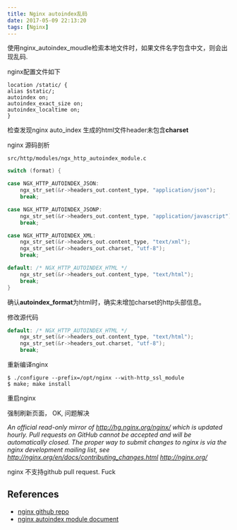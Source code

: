 ```yaml
---
title: Nginx autoindex乱码
date: 2017-05-09 22:13:20
tags: [Nginx]
---
```


使用nginx_autoindex_moudle检索本地文件时，如果文件名字包含中文，则会出现乱码.

nginx配置文件如下

```nginx
location /static/ {
alias $static/;        
autoindex on;
autoindex_exact_size on;
autoindex_localtime on;
}
```

检查发现nginx auto_index 生成的html文件header未包含**charset**

nginx 源码剖析

`src/http/modules/ngx_http_autoindex_module.c`

```c
switch (format) {

case NGX_HTTP_AUTOINDEX_JSON:
    ngx_str_set(&r->headers_out.content_type, "application/json");
    break;

case NGX_HTTP_AUTOINDEX_JSONP:
    ngx_str_set(&r->headers_out.content_type, "application/javascript");
    break;

case NGX_HTTP_AUTOINDEX_XML:
    ngx_str_set(&r->headers_out.content_type, "text/xml");
    ngx_str_set(&r->headers_out.charset, "utf-8");
    break;

default: /* NGX_HTTP_AUTOINDEX_HTML */
    ngx_str_set(&r->headers_out.content_type, "text/html");
    break;
}
```

确认**autoindex_format**为html时，确实未增加charset的http头部信息。

修改源代码

```c
default: /* NGX_HTTP_AUTOINDEX_HTML */
    ngx_str_set(&r->headers_out.content_type, "text/html");
    ngx_str_set(&r->headers_out.charset, "utf-8");
    break;
```

重新编译nginx

```shell
$ ./configure --prefix=/opt/nginx --with-http_ssl_module
$ make; make install
```

重启nginx

强制刷新页面， OK, 问题解决

*An official read-only mirror of http://hg.nginx.org/nginx/ which is updated hourly. Pull requests on GitHub cannot be accepted and will be automatically closed. The proper way to submit changes to nginx is via the nginx development mailing list, see http://nginx.org/en/docs/contributing_changes.html http://nginx.org/*

nginx 不支持github pull request. Fuck

## References

- [nginx github repo](https://github.com/nginx/nginx)
- [nginx autoindex module document](https://nginx.org/en/docs/http/ngx_http_autoindex_module.html)